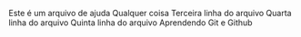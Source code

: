 Este é um arquivo de ajuda
Qualquer coisa
Terceira linha do arquivo
Quarta linha do arquivo
Quinta linha do arquivo
Aprendendo Git e Github